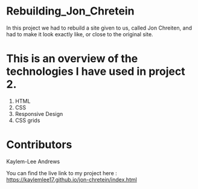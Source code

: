 # Rebuilding_Jon_Chretein

In this project we had to rebuild a site given to us, called Jon Chreiten, and had to make it look exactly like, or close to the original site.

# This is an overview of the technologies I have used in project 2.

1. HTML
2. CSS
3. Responsive Design
4. CSS grids

# Contributors
Kaylem-Lee Andrews

You can find the live link to my project here : https://kaylemlee17.github.io/jon-chretein/index.html


